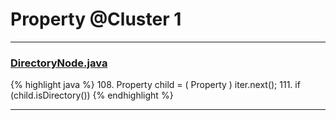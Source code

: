 # Property @Cluster 1

***

### [DirectoryNode.java](https://searchcode.com/codesearch/view/15642286/)
{% highlight java %}
108. Property child     = ( Property ) iter.next();
111. if (child.isDirectory())
{% endhighlight %}

***

